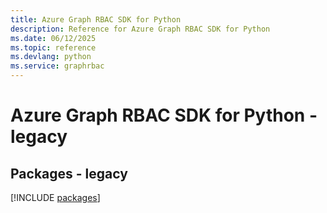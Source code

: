 ```yaml
---
title: Azure Graph RBAC SDK for Python
description: Reference for Azure Graph RBAC SDK for Python
ms.date: 06/12/2025
ms.topic: reference
ms.devlang: python
ms.service: graphrbac
---
```

# Azure Graph RBAC SDK for Python - legacy
## Packages - legacy
[!INCLUDE [packages](graph-rbac-index.md)]